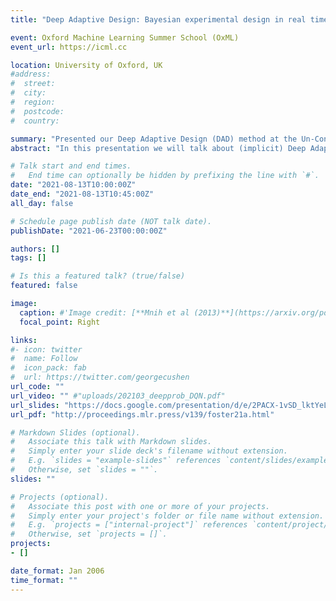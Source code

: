 ```yaml
---
title: "Deep Adaptive Design: Bayesian experimental design in real time"

event: Oxford Machine Learning Summer School (OxML)
event_url: https://icml.cc

location: University of Oxford, UK
#address:
#  street:
#  city:
#  region:
#  postcode:
#  country:

summary: "Presented our Deep Adaptive Design (DAD) method at the Un-Conference track of the OxML summer school."
abstract: "In this presentation we will talk about (implicit) Deep Adaptive Design (DAD) - a new policy-based method for performing Bayesian experimental design in real-time. The traditional approach to adaptive experimentation is a two step procedure consisting of posterior inference followed by optimisation of the expected information gain (EIG) objective. Both of these steps usually require heavy computations during the experiment, making the traditional approach unsuitable for many real-world applications, where decisions must typically be made quickly. The DAD approach addresses this restriction by learning an amortised design network that takes past design-outcome pairs as input and outputs the design for the next stage of the experiment using a single forward pass. We illustrate the applicability of our method on a number of experiments and show that it provides fast and effective mechanism for performing adaptive experiments with a wide class of models."

# Talk start and end times.
#   End time can optionally be hidden by prefixing the line with `#`.
date: "2021-08-13T10:00:00Z"
date_end: "2021-08-13T10:45:00Z"
all_day: false

# Schedule page publish date (NOT talk date).
publishDate: "2021-06-23T00:00:00Z"

authors: []
tags: []

# Is this a featured talk? (true/false)
featured: false

image:
  caption: #'Image credit: [**Mnih et al (2013)**](https://arxiv.org/pdf/1312.5602.pdf)'
  focal_point: Right

links:
#- icon: twitter
#  name: Follow
#  icon_pack: fab
#  url: https://twitter.com/georgecushen
url_code: ""
url_video: "" #"uploads/202103_deepprob_DQN.pdf"
url_slides: "https://docs.google.com/presentation/d/e/2PACX-1vSD_lktYeL-rNc3whhlBaDyjMimlCw6VHVJHo-8Sfm0PPy0A-vYJh5hcPxgY6nRTFun40ctBDFEoTjI/pub?start=false&loop=false&delayms=3000"
url_pdf: "http://proceedings.mlr.press/v139/foster21a.html"

# Markdown Slides (optional).
#   Associate this talk with Markdown slides.
#   Simply enter your slide deck's filename without extension.
#   E.g. `slides = "example-slides"` references `content/slides/example-slides.md`.
#   Otherwise, set `slides = ""`.
slides: ""

# Projects (optional).
#   Associate this post with one or more of your projects.
#   Simply enter your project's folder or file name without extension.
#   E.g. `projects = ["internal-project"]` references `content/project/deep-learning/index.md`.
#   Otherwise, set `projects = []`.
projects:
- []

date_format: Jan 2006
time_format: ""
---
```

